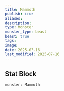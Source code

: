 ```yaml
---
title: Mammoth
publish: true
aliases: 
description: 
type: monster
monster_type: beast
beast: true
tags: 
image: 
date: 2025-07-16
last_modified: 2025-07-16
---
```

## Stat Block
```statblock
monster: Mammoth 
```



